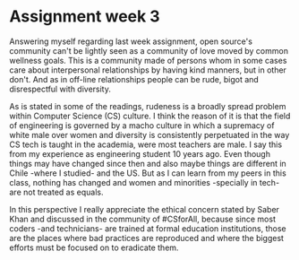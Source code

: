 # Assignment week 3

Answering myself regarding last week assignment, open source's community can't be lightly seen as a community of love moved by common wellness goals. This is a community made of persons whom in some cases care about interpersonal relationships by having kind manners, but in other don't. And as in off-line relationships people can be rude, bigot and disrespectful with diversity.

As is stated in some of the readings, rudeness is a broadly spread problem within Computer Science (CS) culture. I think the reason of it is that the field of engineering is governed by a macho culture in which a supremacy of white male over women and diversity is consistently perpetuated in the way CS tech is taught in the academia, were most teachers are male. I say this from my experience as engineering student 10 years ago. Even though things may have changed since then and also maybe things are different in Chile -where I studied- and the US. But as I can learn from my peers in this class, nothing has changed and women and minorities -specially in tech- are not treated as equals.

In this perspective I really appreciate the ethical concern stated by Saber Khan and discussed in the community of #CSforAll, because since most coders -and technicians- are trained at formal education institutions, those are the places where bad practices are reproduced and where the biggest efforts must be focused on to eradicate them.
